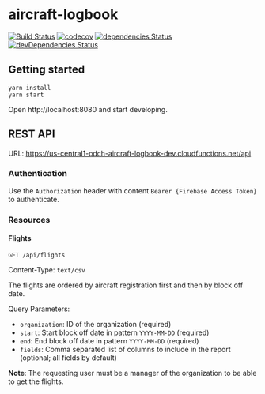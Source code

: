 # aircraft-logbook
[![Build Status](https://travis-ci.org/odch/aircraft-logbook.svg?branch=master)](https://travis-ci.org/odch/aircraft-logbook)
[![codecov](https://codecov.io/gh/odch/aircraft-logbook/branch/master/graph/badge.svg)](https://codecov.io/gh/odch/aircraft-logbook)
[![dependencies Status](https://david-dm.org/odch/aircraft-logbook/status.svg)](https://david-dm.org/odch/aircraft-logbook)
[![devDependencies Status](https://david-dm.org/odch/aircraft-logbook/dev-status.svg)](https://david-dm.org/odch/aircraft-logbook?type=dev)

## Getting started

```
yarn install
yarn start
```

Open http://localhost:8080 and start developing.

## REST API

URL: https://us-central1-odch-aircraft-logbook-dev.cloudfunctions.net/api

### Authentication

Use the `Authorization` header with content `Bearer {Firebase Access Token}` to authenticate.

### Resources

#### Flights

`GET /api/flights`

Content-Type: `text/csv`

The flights are ordered by aircraft registration first and then by block off date.

Query Parameters:
* `organization`: ID of the organization (required)
* `start`: Start block off date in pattern `YYYY-MM-DD` (required)
* `end`: End block off date in pattern `YYYY-MM-DD` (required)
* `fields`: Comma separated list of columns to include in the report (optional; all fields by default)

**Note**: The requesting user must be a manager of the organization to be able to get the flights.
